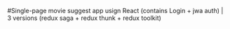#Single-page movie suggest app usign React (contains Login + jwa auth) | 3 versions (redux saga + redux thunk + redux toolkit)
